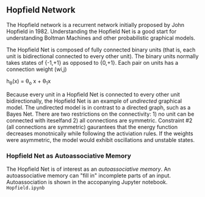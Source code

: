 ## Hopfield Network

The Hopfield network is a recurrent network initially proposed by John Hopfield in 1982.  Understanding the Hopfield Net is a good start for understanding Boltman Machines and other probabilistic graphical models.

The Hopfield Net is composed of fully connected binary units (that is, each unit is bidirectional connected to every other unit). The binary units normally takes states of {-1,+1} as opposed to {0,+1}.  Each pair on units has a connection weight (wi,j) 

h<sub>&theta;</sub>(x) = &theta;<sub>o</sub> x + &theta;<sub>1</sub>x

Because every unit in a Hopfield Net is connected to every other unit bidirectionally, the Hopfield Net is an example of *undirected* graphical model.  The undirected model is in contrast to a directed graph, such as a Bayes Net.  There are two restrictions on the connectivity: 1) no unit can be connected with iteselfand 2) all connections are symmetric.  Constraint #2 (all connections are symmetric) gaurantees that the energy function decreases monotnically while following the activiation rules. If the weights were asymmetric, the model would exhibit oscillations and unstable states.  

### Hopfield Net as Autoassociative Memory

The Hopfield Net is of interest as an *autoassociative memory*.  An autoassociative memory can "fill in" incomplete parts of an input.  Autoassociation is shown in the accopanying Jupyter notebook. `Hopfield.ipynb`
